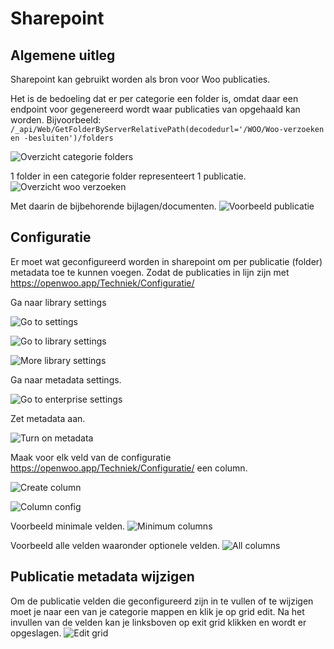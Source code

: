 # Sharepoint

## Algemene uitleg

Sharepoint kan gebruikt worden als bron voor Woo publicaties.

Het is de bedoeling dat er per categorie een folder is, omdat daar een endpoint voor gegenereerd wordt waar publicaties van opgehaald kan worden. Bijvoorbeeld: `/_api/Web/GetFolderByServerRelativePath(decodedurl='/WOO/Woo-verzoeken en -besluiten')/folders`

![Overzicht categorie folders](overzicht-categorie-folders.png)

1 folder in een categorie folder representeert 1 publicatie.
![Overzicht woo verzoeken](overzicht-woo-verzoeken.png)

Met daarin de bijbehorende bijlagen/documenten.
![Voorbeeld publicatie](voorbeeld-publicatie.png)

## Configuratie

Er moet wat geconfigureerd worden in sharepoint om per publicatie (folder) metadata toe te kunnen voegen. Zodat de publicaties in lijn zijn met https://openwoo.app/Techniek/Configuratie/


Ga naar library settings

![Go to settings](go-to-settings.png)

![Go to library settings](go-to-library-settings.png)

![More library settings](more-library-settings.png)

Ga naar metadata settings.

![Go to enterprise settings](go-to-enterprise-settings.png)

Zet metadata aan.

![Turn on metadata](turn-on-metadata.png)

Maak voor elk veld van de configuratie https://openwoo.app/Techniek/Configuratie/ een column.

![Create column](create-column.png)

![Column config](column-config.png)

Voorbeeld minimale velden.
![Minimum columns](minimum-columns.png)

Voorbeeld alle velden waaronder optionele velden.
![All columns](all-columns.png)

## Publicatie metadata wijzigen

Om de publicatie velden die geconfigureerd zijn in te vullen of te wijzigen moet je naar een van je categorie mappen en klik je op grid edit. Na het invullen van de velden kan je linksboven op exit grid klikken en wordt er opgeslagen. 
![Edit grid](edit-grid.png)
